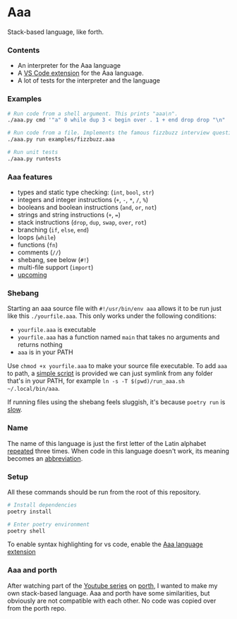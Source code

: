 # Aaa
Stack-based language, like forth.

### Contents
* An interpreter for the Aaa language
* A [VS Code extension](./aaa-vscode-extension/README.md) for the Aaa language.
* A lot of tests for the interpreter and the language

### Examples
```sh
# Run code from a shell argument. This prints "aaa\n".
./aaa.py cmd '"a" 0 while dup 3 < begin over . 1 + end drop drop "\n" .'

# Run code from a file. Implements the famous fizzbuzz interview question.
./aaa.py run examples/fizzbuzz.aaa

# Run unit tests
./aaa.py runtests
```

### Aaa features
- types and static type checking: (`int`, `bool`, `str`)
- integers and integer instructions (`+`, `-`, `*`, `/`, `%`)
- booleans and boolean instructions (`and`, `or`, `not`)
- strings and string instructions (`+`, `=`)
- stack instructions (`drop`, `dup`, `swap`, `over`, `rot`)
- branching (`if`, `else`, `end`)
- loops (`while`)
- functions (`fn`)
- comments (`//`)
- shebang, see below (`#!`)
- multi-file support (`import`)
- [upcoming](./TODO.md)

### Shebang

Starting an aaa source file with `#!/usr/bin/env aaa` allows it to be run just like this `./yourfile.aaa`.
This only works under the following conditions:
* `yourfile.aaa` is executable
* `yourfile.aaa` has a function named `main` that takes no arguments and returns nothing
* `aaa` is in your PATH

Use `chmod +x yourfile.aaa` to make your source file executable. To add `aaa` to path, a [simple script](./run_aaa.sh) is provided we can just symlink from any folder that's in your PATH, for example `ln -s -T $(pwd)/run_aaa.sh ~/.local/bin/aaa`.

If running files using the shebang feels sluggish, it's because `poetry run` is [slow](https://github.com/python-poetry/poetry/issues/3502).

### Name
The name of this language is just the first letter of the Latin alphabet [repeated](#Examples) three times. When code in this language doesn't work, its meaning becomes an [abbreviation](https://en.uncyclopedia.co/wiki/AAAAAAAAA!).

### Setup
All these commands should be run from the root of this repository.

```sh
# Install dependencies
poetry install

# Enter poetry environment
poetry shell
```

To enable syntax highlighting for vs code, enable the [Aaa language extension](./aaa-vscode-extension/README.md)




### Aaa and porth
After watching part of the [Youtube series](https://www.youtube.com/playlist?list=PLpM-Dvs8t0VbMZA7wW9aR3EtBqe2kinu4) on [porth](https://gitlab.com/tsoding/porth), I wanted to make my own stack-based language. Aaa and porth have some similarities, but obviously are not compatible with each other. No code was copied over from the porth repo.
